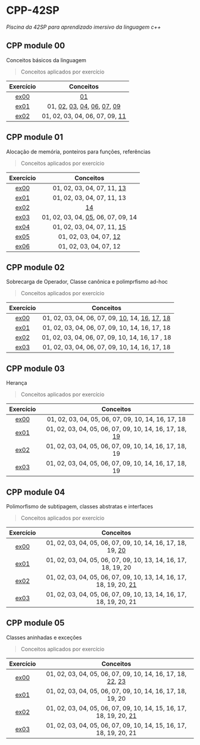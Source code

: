 # CPP-42SP
_Piscina da 42SP para aprendizado imersivo da linguagem c++_

## CPP module 00
Conceitos básicos da linguagem

>Conceitos aplicados por exercício

| **Exercício**  | **Conceitos** |
| :---: | :---: |
| [ex00](CPP_module00/ex00) | [01](concept/01_stdio_Functions) |
| [ex01](CPP_module00/ex01) | 01, [02](concept/02_classes_and_instances), [03](concept/03_member_atributes_and_functions), [04](concept/04_this), [06](concept/06_const), [07](concept/07_visibility), [09](concept/09_acessors)  |
| [ex02](CPP_module00/ex02) | 01, 02, 03, 04, 06, 07, 09, [11](concept/11_nomMember_attr_func)|


## CPP module 01
Alocação de memória, ponteiros para funções, referências

>Conceitos aplicados por exercício

| **Exercício**  | **Conceitos** |
| :---: | :---: |
| [ex00](CPP_module01/ex00) | 01, 02, 03, 04, 07, 11, [13](concept/13_new_and_delete)|
| [ex01](CPP_module01/ex01) | 01, 02, 03, 04, 07, 11, 13|
| [ex02](CPP_module01/ex02) | [14](concept/14_references)|
| [ex03](CPP_module01/ex03) | 01, 02, 03, 04, [05](concept/05_init_list), 06, 07, 09, 14|
| [ex04](CPP_module01/ex04) | 01, 02, 03, 04, 07, 11, [15](concept/15_filestream)|
| [ex05](CPP_module01/ex05) | 01, 02, 03, 04, 07, [12](concept/12_pointer_to_member)|
| [ex06](CPP_module01/ex06) | 01, 02, 03, 04, 07, 12|


## CPP module 02
Sobrecarga de Operador, Classe canônica e polimprfismo ad-hoc

>Conceitos aplicados por exercício

| **Exercício**  | **Conceitos** |
| :---: | :---: |
| [ex00](CPP_module02/ex00) | 01, 02, 03, 04, 06, 07, 09, [10](concept/10_comparisons), 14, [16](concept/16_ad-hoc_polymorphism), [17](concept/17_operator_overload), [18](concept/18_canonical_form) |
| [ex01](CPP_module02/ex01) | 01, 02, 03, 04, 06, 07, 09, 10, 14, 16, 17, 18 |
| [ex02](CPP_module02/ex02) | 01, 02, 03, 04, 06, 07, 09, 10, 14, 16, 17 , 18 |
| [ex03](CPP_module02/ex03) | 01, 02, 03, 04, 06, 07, 09, 10, 14, 16, 17, 18 |


## CPP module 03
Herança

>Conceitos aplicados por exercício

| **Exercício**  | **Conceitos** |
| :---: | :---: |
| [ex00](CPP_module03/ex00) | 01, 02, 03, 04, 05, 06, 07, 09, 10, 14, 16, 17, 18 |
| [ex01](CPP_module03/ex01) | 01, 02, 03, 04, 05, 06, 07, 09, 10, 14, 16, 17, 18, [19](concept/19_inheritance) |
| [ex02](CPP_module03/ex02) | 01, 02, 03, 04, 05, 06, 07, 09, 10, 14, 16, 17, 18, 19 |
| [ex03](CPP_module03/ex03) | 01, 02, 03, 04, 05, 06, 07, 09, 10, 14, 16, 17, 18, 19 |


## CPP module 04
Polimorfismo de subtipagem, classes abstratas e interfaces

>Conceitos aplicados por exercício

| **Exercício**  | **Conceitos** |
| :---: | :---: |
| [ex00](CPP_module04/ex00) | 01, 02, 03, 04, 05, 06, 07, 09, 10, 14, 16, 17, 18, 19, [20](concept/20_sub-typing-polimorphism) |
| [ex01](CPP_module04/ex01) | 01, 02, 03, 04, 05, 06, 07, 09, 10, 13, 14, 16, 17, 18, 19, 20 |
| [ex02](CPP_module04/ex02) | 01, 02, 03, 04, 05, 06, 07, 09, 10, 13, 14, 16, 17, 18, 19, 20, [21](concept/21_abstract_classes_and_interfaces) |
| [ex03](CPP_module04/ex03) | 01, 02, 03, 04, 05, 06, 07, 09, 10, 13, 14, 16, 17, 18, 19, 20, 21 |


## CPP module 05
Classes aninhadas e exceções

>Conceitos aplicados por exercício

| **Exercício**  | **Conceitos** |
| :---: | :---: |
| [ex00](CPP_module05/ex00) | 01, 02, 03, 04, 05, 06, 07, 09, 10, 14, 16, 17, 18, [22](concept/22_nested_classes), [23](concept/23_exceptions) |
| [ex01](CPP_module05/ex01) | 01, 02, 03, 04, 05, 06, 07, 09, 10, 14, 16, 17, 18, 19, 20 |
| [ex02](CPP_module05/ex02) | 01, 02, 03, 04, 05, 06, 07, 09, 10, 14, 15, 16, 17, 18, 19, 20, [21](concept/21_abstract_classes_and_interfaces) |
| [ex03](CPP_module05/ex03) | 01, 02, 03, 04, 05, 06, 07, 09, 10, 14, 15, 16, 17, 18, 19, 20, 21 |
